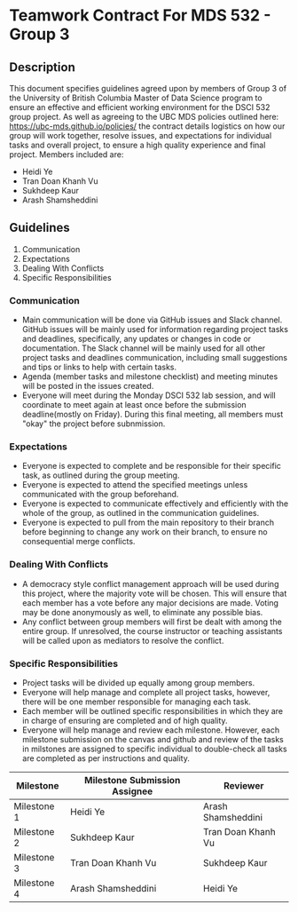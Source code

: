 # Teamwork Contract For MDS 532 - Group 3

## Description
This document specifies guidelines agreed upon by members of Group 3 of the University of British Columbia Master of Data Science program to ensure an effective and efficient working environment for the DSCI 532 group project.
As well as agreeing to the UBC MDS policies outlined here: https://ubc-mds.github.io/policies/ the contract details logistics on how our group will work together, resolve issues, and expectations for individual tasks and overall project, to ensure a high quality experience and final project. Members included are:

* Heidi Ye
* Tran Doan Khanh Vu
* Sukhdeep Kaur
* Arash Shamsheddini

## Guidelines
1. Communication
2. Expectations
3. Dealing With Conflicts
4. Specific Responsibilities

### Communication
* Main communication will be done via GitHub issues and Slack channel. GitHub issues will be mainly used for information regarding project tasks and deadlines, specifically, any updates or changes in code or documentation. The Slack channel will be mainly used for all other project tasks and deadlines communication, including small suggestions and tips or links to help with certain tasks.
* Agenda (member tasks and milestone checklist) and meeting minutes will be posted in the issues created.
* Everyone will meet during the Monday DSCI 532 lab session, and will coordinate to meet again at least once before the submission deadline(mostly on Friday). During this final meeting, all members must "okay" the project before subnmission. 

### Expectations
* Everyone is expected to complete and be responsible for their specific task, as outlined during the group meeting.
* Everyone is expected to attend the specified meetings unless communicated with the group beforehand.
* Everyone is expected to communicate effectively and efficiently with the whole of the group, as outlined in the communication guidelines.
* Everyone is expected to pull from the main repository to their branch before beginning to change any work on their branch, to ensure no consequential merge conflicts.

### Dealing With Conflicts
* A democracy style conflict management approach will be used during this project, where the majority vote will be chosen. This will ensure that each member has a vote before any major decisions are made. Voting may be done anonymously as well, to eliminate any possible bias.
* Any conflict between group members will first be dealt with among the entire group. If unresolved, the course instructor or teaching assistants will be called upon as mediators to resolve the conflict.

### Specific Responsibilities
* Project tasks will be divided up equally among group members.
* Everyone will help manage and complete all project tasks, however, there will be one member responsible for managing each task. 
* Each member will be outlined specific responsibilities in which they are in charge of ensuring are completed and of high quality.
* Everyone will help manage and review each milestone. However, each milestone submission on the canvas and github and review of the tasks in milstones are assigned to specific individual to double-check all tasks are completed as per instructions and quality.


|Milestone  | Milestone Submission Assignee| Reviewer|
|-----------|---------------------|-----------------|
|Milestone 1| Heidi Ye| Arash Shamsheddini|
|Milestone 2| Sukhdeep Kaur     | Tran Doan Khanh Vu   |
|Milestone 3| Tran Doan Khanh Vu | Sukhdeep Kaur       |
|Milestone 4| Arash Shamsheddini | Heidi Ye |

